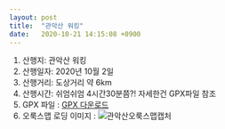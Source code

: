 ```yaml
---
layout: post
title:  "관악산 워킹"
date:   2020-10-21 14:15:08 +0900
---
```


1. 산행지: 관악산 워킹  
2. 산행일자: 2020년 10월 2일  
3. 산행거리: 도상거리 약 6km
4. 산행시간: 쉬엄쉬엄 4시간30분쯤?! 자세한건 GPX파일 참조  
5. GPX 파일 : <a href="https://github.com/sansonyeo/oruxmaps/blob/master/tracklogs/%EC%A4%80%EC%95%94%EC%9E%A520200314_1200.gpx.zip">GPX 다운로드</a>  
6. 오룩스맵 로딩 이미지 :
	![관악산오룩스맵캡처](/mtngirl/assets/img/road/02.jpg)  